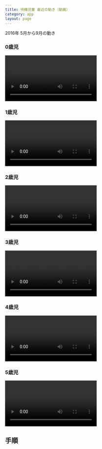 ```yaml
---
title: 待機児童 最近の動き（動画）
category: app
layout: page
---
```


2016年 5月から9月の動き

### 0歳児

<video controls loop>
 <source src="{{ "/data/2016-10-07-age0.mp4" | prepend: site.baseurl }}" type="video/mp4">
 Your browser does not support the video tag.
</video>

### 1歳児

<video controls loop>
 <source src="{{ "/data/2016-10-07-age1.mp4" | prepend: site.baseurl }}" type="video/mp4">
 Your browser does not support the video tag.
</video>

### 2歳児

<video controls loop>
 <source src="{{ "/data/2016-10-07-age2.mp4" | prepend: site.baseurl }}" type="video/mp4">
 Your browser does not support the video tag.
</video>

### 3歳児

<video controls loop>
 <source src="{{ "/data/2016-10-07-age3.mp4" | prepend: site.baseurl }}" type="video/mp4">
 Your browser does not support the video tag.
</video>

### 4歳児

<video controls loop>
 <source src="{{ "/data/2016-10-07-age4.mp4" | prepend: site.baseurl }}" type="video/mp4">
 Your browser does not support the video tag.
</video>

### 5歳児

<video controls loop>
 <source src="{{ "/data/2016-10-07-age5.mp4" | prepend: site.baseurl }}" type="video/mp4">
 Your browser does not support the video tag.
</video>

## 手順

<script src="{{ "/assets/marked.min.js" | prepend: site.baseurl }}"></script>
<script src="{{ "/assets/ansi_up.min.js" | prepend: site.baseurl }}"></script>
<script src="{{ "/assets/prism.js" | prepend: site.baseurl }}"></script>
<script src="{{ "/assets/notebook.min.js" | prepend: site.baseurl }}"></script>
<script src="{{ "/assets/axios.min.js" | prepend: site.baseurl }}"></script>
<div id="nb"></div>
<script type="text/javascript">
axios.get("https://raw.githubusercontent.com/hkwi/kobe-barcelona/master/notes/2016-10-07-ages.ipynb").then(function(resp){
document.getElementById("nb").appendChild(nb.parse(resp.data).render());
Prism.highlightAll();
})
</script>
